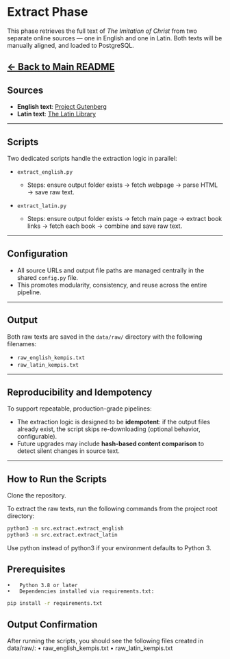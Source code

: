 # Extract Phase

This phase retrieves the full text of *The Imitation of Christ* from two separate online sources — one in English and one in Latin.
Both texts will be manually aligned, and loaded to PostgreSQL.

[← Back to Main README](../../README.md)
---

## Sources

- **English text**: [Project Gutenberg](https://www.gutenberg.org/cache/epub/1653/pg1653-images.html)  
- **Latin text**: [The Latin Library](https://www.thelatinlibrary.com/kempis.html)

---

## Scripts

Two dedicated scripts handle the extraction logic in parallel:

- `extract_english.py`  
  - Steps: ensure output folder exists → fetch webpage → parse HTML → save raw text.
  
- `extract_latin.py`  
  - Steps: ensure output folder exists → fetch main page → extract book links → fetch each book → combine and save raw text.

---

## Configuration

- All source URLs and output file paths are managed centrally in the shared `config.py` file.
- This promotes modularity, consistency, and reuse across the entire pipeline.

---

## Output

Both raw texts are saved in the `data/raw/` directory with the following filenames:

- `raw_english_kempis.txt`
- `raw_latin_kempis.txt`

---

## Reproducibility and Idempotency

To support repeatable, production-grade pipelines:

- The extraction logic is designed to be **idempotent**: if the output files already exist, the script skips re-downloading (optional behavior, configurable).
- Future upgrades may include **hash-based content comparison** to detect silent changes in source text.

---

## How to Run the Scripts

Clone the repository.

To extract the raw texts, run the following commands from the project root directory:

```bash
python3 -m src.extract.extract_english
python3 -m src.extract.extract_latin
```
Use python instead of python3 if your environment defaults to Python 3.

## Prerequisites

	•	Python 3.8 or later
	•	Dependencies installed via requirements.txt:

```bash
pip install -r requirements.txt
```

## Output Confirmation

After running the scripts, you should see the following files created in data/raw/:
	•	raw_english_kempis.txt
	•	raw_latin_kempis.txt